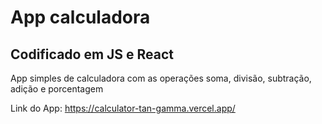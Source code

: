 # App calculadora
## Codificado em JS e React
App simples de calculadora com as operações soma, divisão, subtração, adição e porcentagem

Link do App: https://calculator-tan-gamma.vercel.app/
